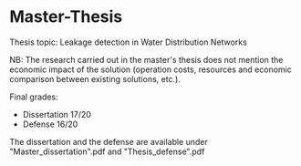 # Master-Thesis

Thesis topic: Leakage detection in Water Distribution Networks

NB: The research carried out in the master's thesis does not mention the economic impact of the solution (operation costs, resources and economic comparison between existing solutions, etc.).

Final grades:
- Dissertation 17/20
- Defense 16/20

The dissertation and the defense are available under "Master_dissertation".pdf and "Thesis_defense".pdf

